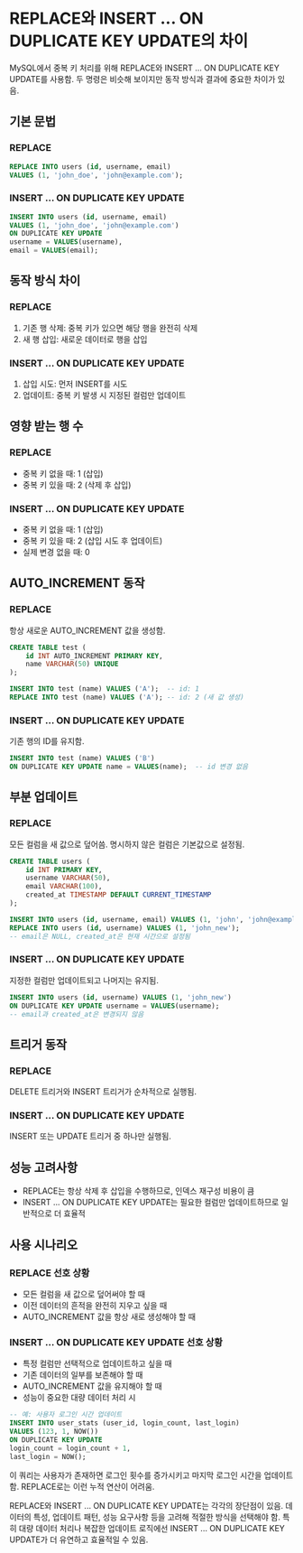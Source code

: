# REPLACE와 INSERT ... ON DUPLICATE KEY UPDATE의 차이

MySQL에서 중복 키 처리를 위해 REPLACE와 INSERT ... ON DUPLICATE KEY UPDATE를 사용함. 두 명령은 비슷해 보이지만 동작 방식과 결과에 중요한 차이가 있음.

## 기본 문법

### REPLACE

```sql
REPLACE INTO users (id, username, email)
VALUES (1, 'john_doe', 'john@example.com');
```

### INSERT ... ON DUPLICATE KEY UPDATE

```sql
INSERT INTO users (id, username, email)
VALUES (1, 'john_doe', 'john@example.com')
ON DUPLICATE KEY UPDATE
username = VALUES(username),
email = VALUES(email);
```

## 동작 방식 차이

### REPLACE

1. 기존 행 삭제: 중복 키가 있으면 해당 행을 완전히 삭제
2. 새 행 삽입: 새로운 데이터로 행을 삽입

### INSERT ... ON DUPLICATE KEY UPDATE

1. 삽입 시도: 먼저 INSERT를 시도
2. 업데이트: 중복 키 발생 시 지정된 컬럼만 업데이트

## 영향 받는 행 수

### REPLACE

- 중복 키 없을 때: 1 (삽입)
- 중복 키 있을 때: 2 (삭제 후 삽입)

### INSERT ... ON DUPLICATE KEY UPDATE

- 중복 키 없을 때: 1 (삽입)
- 중복 키 있을 때: 2 (삽입 시도 후 업데이트)
- 실제 변경 없을 때: 0

## AUTO_INCREMENT 동작

### REPLACE

항상 새로운 AUTO_INCREMENT 값을 생성함.

```sql
CREATE TABLE test (
    id INT AUTO_INCREMENT PRIMARY KEY,
    name VARCHAR(50) UNIQUE
);

INSERT INTO test (name) VALUES ('A');  -- id: 1
REPLACE INTO test (name) VALUES ('A'); -- id: 2 (새 값 생성)
```

### INSERT ... ON DUPLICATE KEY UPDATE

기존 행의 ID를 유지함.

```sql
INSERT INTO test (name) VALUES ('B')
ON DUPLICATE KEY UPDATE name = VALUES(name);  -- id 변경 없음
```

## 부분 업데이트

### REPLACE

모든 컬럼을 새 값으로 덮어씀. 명시하지 않은 컬럼은 기본값으로 설정됨.

```sql
CREATE TABLE users (
    id INT PRIMARY KEY,
    username VARCHAR(50),
    email VARCHAR(100),
    created_at TIMESTAMP DEFAULT CURRENT_TIMESTAMP
);

INSERT INTO users (id, username, email) VALUES (1, 'john', 'john@example.com');
REPLACE INTO users (id, username) VALUES (1, 'john_new');
-- email은 NULL, created_at은 현재 시간으로 설정됨
```

### INSERT ... ON DUPLICATE KEY UPDATE

지정한 컬럼만 업데이트되고 나머지는 유지됨.

```sql
INSERT INTO users (id, username) VALUES (1, 'john_new')
ON DUPLICATE KEY UPDATE username = VALUES(username);
-- email과 created_at은 변경되지 않음
```

## 트리거 동작

### REPLACE

DELETE 트리거와 INSERT 트리거가 순차적으로 실행됨.

### INSERT ... ON DUPLICATE KEY UPDATE

INSERT 또는 UPDATE 트리거 중 하나만 실행됨.

## 성능 고려사항

- REPLACE는 항상 삭제 후 삽입을 수행하므로, 인덱스 재구성 비용이 큼
- INSERT ... ON DUPLICATE KEY UPDATE는 필요한 컬럼만 업데이트하므로 일반적으로 더 효율적

## 사용 시나리오

### REPLACE 선호 상황

- 모든 컬럼을 새 값으로 덮어써야 할 때
- 이전 데이터의 흔적을 완전히 지우고 싶을 때
- AUTO_INCREMENT 값을 항상 새로 생성해야 할 때

### INSERT ... ON DUPLICATE KEY UPDATE 선호 상황

- 특정 컬럼만 선택적으로 업데이트하고 싶을 때
- 기존 데이터의 일부를 보존해야 할 때
- AUTO_INCREMENT 값을 유지해야 할 때
- 성능이 중요한 대량 데이터 처리 시

```sql
-- 예: 사용자 로그인 시간 업데이트
INSERT INTO user_stats (user_id, login_count, last_login)
VALUES (123, 1, NOW())
ON DUPLICATE KEY UPDATE
login_count = login_count + 1,
last_login = NOW();
```

이 쿼리는 사용자가 존재하면 로그인 횟수를 증가시키고 마지막 로그인 시간을 업데이트함. REPLACE로는 이런 누적 연산이 어려움.

REPLACE와 INSERT ... ON DUPLICATE KEY UPDATE는 각각의 장단점이 있음. 데이터의 특성, 업데이트 패턴, 성능 요구사항 등을 고려해 적절한 방식을 선택해야 함. 특히 대량 데이터 처리나 복잡한 업데이트 로직에선 INSERT ... ON DUPLICATE KEY UPDATE가 더 유연하고 효율적일 수 있음.
